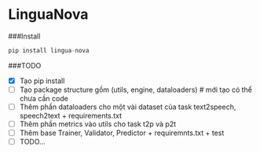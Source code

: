 # LinguaNova

###Install
```python
pip install lingua-nova
```
###TODO

- [X] Tạo pip install 
- [ ] Tạo package structure gồm (utils, engine, dataloaders) # mới tạo có thể chưa cần code
- [ ] Thêm phần dataloaders cho một vài dataset của task text2speech, speech2text + requirements.txt
- [ ] Thêm phần metrics vào utils cho task t2p và p2t
- [ ] Thêm base Trainer, Validator, Predictor + requiremnts.txt + test
- [ ] TODO...